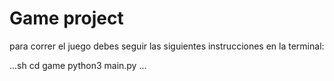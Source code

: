 # Game project

para correr el juego debes seguir las siguientes instrucciones en la terminal:

...sh
cd game 
python3 main.py
...


